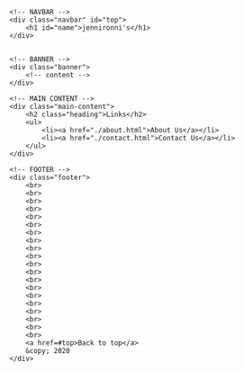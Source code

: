 <!-- Udemy youtube course -->

<!DOCTYPE html>
<html lang="en">
<head>
	<meta charset="UTF-8">
	<title>Important Document</title>
	<link rel="stylesheet" type="text/css" href="css/style.css">
</head>
<body>
	
	<!-- NAVBAR -->
	<div class="navbar" id="top">
		<h1 id="name">jennironni's</h1>
	</div>


	<!-- BANNER -->
	<div class="banner">
		<!-- content -->
	</div>
	
	<!-- MAIN CONTENT -->
	<div class="main-content">
		<h2 class="heading">Links</h2>
		<ul>
			<li><a href="./about.html">About Us</a></li>
			<li><a href="./contact.html">Contact Us</a></li>
		</ul>
	</div>

	<!-- FOOTER -->
	<div class="footer">
		<br>
		<br>
		<br>
		<br>
		<br>
		<br>
		<br>
		<br>
		<br>
		<br>
		<br>
		<br>
		<br>
		<br>
		<br>
		<br>
		<br>
		<br>
		<br>
		<br>
		<a href=#top>Back to top</a>
		&copy; 2020
	</div>

</body>
</html>